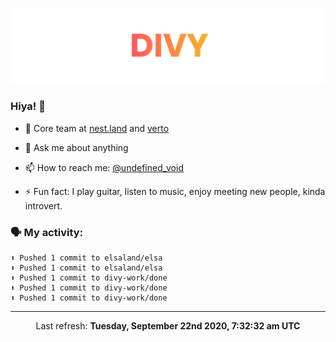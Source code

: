
![](https://github.com/divy-work/divy-work/raw/master/assets/divy.png)

### Hiya! 👋

- 🔭 Core team at [nest.land](https://github.com/nestdotland/nest.land) and [verto](https://github.com/useverto/verto)

- 💬 Ask me about anything

- 📫 How to reach me: [@undefined_void](https://instagram.com/divy.exe)

- ⚡ Fun fact: I play guitar, listen to music, enjoy meeting new people, kinda introvert.

### 🗣 My activity:

```
⬆️ Pushed 1 commit to elsaland/elsa
⬆️ Pushed 1 commit to elsaland/elsa
⬆️ Pushed 1 commit to divy-work/done
⬆️ Pushed 1 commit to divy-work/done
⬆️ Pushed 1 commit to divy-work/done
```

------------
<p align="center">Last refresh: <b>Tuesday, September 22nd 2020, 7:32:32 am UTC</b></p>
